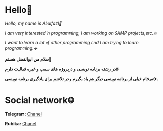 # **Hello👋**


*Hello, my name is Abulfazl👋*


*I am very interested in programming,*
*I am working on SAMP projects,etc.🔥*


*I want to learn a lot of other programming and I am trying to learn programming.✈️*

**سلام من ابوالفضل هستم👋**

**در رشته برنامه نویسی و درپروژه های سمپ و غیره فعالیت دارم🔥**

**میخام خیلی از برنامه نویسی دیگر هم یاد بگیرم و در تلاشم برای یادگیری برنامه نویسی✈️.**

# **Social network🌐**
**Telegram:** [Chanel](https://t.me/DevSampX)

**Rubika:**  [Chanel](https://rubika.ir/Devsampx)


<!--
**AboolfazlShokry/AboolfazlShokry** is a ✨ _special_ ✨ repository because its `README.md` (this file) appears on your GitHub profile.

Here are some ideas to get you started:

Page Rubika:https://rubika.ir/Devsampx

Page Telegram:https://t.me/DevSampX
- 👯 I’m looking to collaborate on ...
- 🤔 I’m looking for help with ...
- 💬 Ask me about ...
- 📫 How to reach me: ...
- 😄 Pronouns: ...
- ⚡ Fun fact: ...
-->
